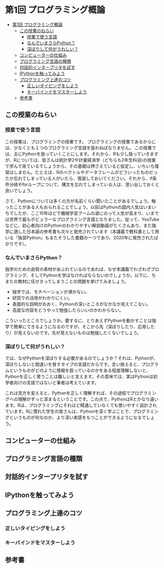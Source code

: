 # 第1回 プログラミング概論

- [第1回 プログラミング概論](#第1回-プログラミング概論)
  - [この授業のねらい](#この授業のねらい)
    - [授業で使う言語](#授業で使う言語)
    - [なんでいまさらPython？](#なんでいまさらpython)
    - [深ぼりして何がうれしい？](#深ぼりして何がうれしい)
  - [コンピューターの仕組み](#コンピューターの仕組み)
  - [プログラミング言語の種類](#プログラミング言語の種類)
  - [対話的インタープリタを試す](#対話的インタープリタを試す)
  - [IPythonを触ってみよう](#ipythonを触ってみよう)
  - [プログラミング上達のコツ](#プログラミング上達のコツ)
    - [正しいタイピングをしよう](#正しいタイピングをしよう)
    - [キーバインドをマスターしよう](#キーバインドをマスターしよう)
  - [参考書](#参考書)

## この授業のねらい

### 授業で使う言語

この授業は、プログラミングの授業です。
プログラミングの授業であるからには、少なくとも１つのプログラミング言語を扱わねばなりません。
この授業では、主にPythonを扱っていくことにします。それから、Rも少し扱っていきますが、Rについては、皆さんは統計学2や計量経済学（どちらも2年生科目)の授業で学んで来ているでしょうから、その基礎は押さえていると仮定し、いちいち復習はしません。たとえば、Rのベクトルやデータフレームがどういったものだったか忘れてしまっている人がいたら、復習しておいてください。それから、if条件分岐やforループについて、構文を忘れてしまっている人は、思い出しておくと良いでしょう。

さて、Pythonについては多くの方が名前くらい聞いたことがあるでしょう。触ったことがある人もおられることでしょう。以前はPythonの国内人気はいまいちでしたが、ここ10年ほどで機械学習ブームの波にのって人気が高まり、いまでは世界で最もポピュラーなプログラミング言語となりました。従って、YouTubeなどに、初心者向けのPythonのわかりやすい解説動画がたくさんあり、また独学に適した日本語の参考書も次々と発売されています（本講義で教科書として用いる『独習Python』もまたそうした書籍の一つであり、2020年に発売されたばかりです）。

### なんでいまさらPython？

独学のための良質の素材があふれているのであれば、なぜ本講義でわざわざプログラミング、そしてPythonを学ばなければならないのでしょうか。以下に、ちまたの教材に任せきってしまうことの問題を挙げてみましょう。

- 独学では、モチベーションが沸かない。
- 研究での活用がわかりにくい。
- 表面的な説明がおおく、Pythonの深いところがなかなか見えてこない。
- 高度な内容をどうやって勉強したらいいのかわからない。

こういったところでしょうか。要するに、とりあえずPythonを動かすことは独学で簡単にできるようになるのですが、そこから先（深ぼりしたり、応用したり）が見えないのです。先が見えないものは勉強したくないでしょう。

### 深ぼりして何がうれしい？

では、なぜPythonを深ぼりする必要があるのでしょうか？それは、Pythonが、深ぼりしないと間違いを冒すタイプの言語だからです。言い換えると、プログラムというものがどのように情報を扱っているのかをある程度理解しないと、Pythonを正しく使うことは難しいと言えます。その意味では、実はPythonは初学者向けの言語ではないと筆者は考えています。

これは見方を変えると、Pythonを正しく理解すれば、その過程でプログラミングへの理解がずっと深まるということです。この点で、PythonはRとかなり違います。Rは、プログラミングにそれほど精通していなくても使いやすく設計されています。Rに慣れた学生の皆さんは、Pythonを深く学ぶことで、プログラミングというものが何なのか、より深い実感をもつことができるようになるでしょう。

## コンピューターの仕組み

## プログラミング言語の種類

## 対話的インタープリタを試す

## IPythonを触ってみよう

## プログラミング上達のコツ

### 正しいタイピングをしよう

### キーバインドをマスターしよう

## 参考書